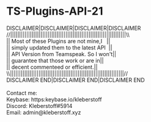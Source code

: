 <h1>TS-Plugins-API-21</h1>
<p size="12">
DISCLAIMER|DISCLAIMER|DISCLAIMER|DISCLAIMER<br>
//|||||||||||||||||||||||||||||||||||||||||||||||||||||||||||||||||\\<br>
||&nbsp;Most of these Plugins are not mine,I&nbsp;&nbsp;&nbsp;||<br>
||&nbsp;simply updated them to the latest API&nbsp;&nbsp;||<br>
||&nbsp;API Version from Teamspeak. So I won't||<br>
||&nbsp;guarantee that those work or are in||<br>
||&nbsp;decent commenteed or efficient.||<br>
\\||||||||||||||||||||||||||||||||||||||||||||||||||||||||||||||||//<br>
DISCLAIMER END|DISCLAIMER END|DISCLAIMER END<br>
<br>
Contact me:<br>
Keybase: https:keybase.io/kleberstoff<br>
Discord: Kleberstoff#5914<br>
Email: admin@kleberstoff.xyz<br>
</p>
